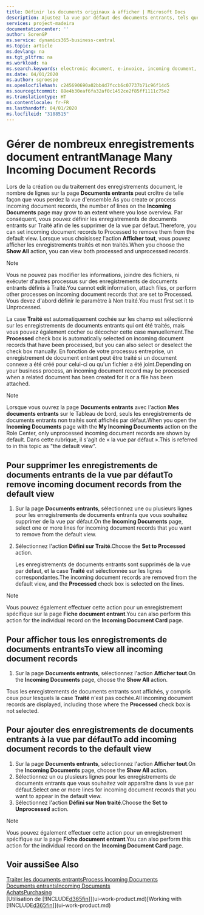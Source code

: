 ```yaml
---
title: Définir les documents originaux à afficher | Microsoft Docs
description: Ajustez la vue par défaut des documents entrants, tels que des factures électroniques, afin d'améliorer votre vue d'ensemble des enregistrements traités et non-traités.
services: project-madeira
documentationcenter: ''
author: SorenGP
ms.service: dynamics365-business-central
ms.topic: article
ms.devlang: na
ms.tgt_pltfrm: na
ms.workload: na
ms.search.keywords: electronic document, e-invoice, incoming document, OCR, ecommerce, document exchange, import invoice
ms.date: 04/01/2020
ms.author: sgroespe
ms.openlocfilehash: c245690690a02bb4d7fccb6c07737b71c96f14d5
ms.sourcegitcommit: 88e4b30eaf6fa32af0c1452ce2f85ff1111c75e2
ms.translationtype: HT
ms.contentlocale: fr-FR
ms.lasthandoff: 04/01/2020
ms.locfileid: "3188515"
---
```

# <a name="manage-many-incoming-document-records"></a><span data-ttu-id="299de-103">Gérer de nombreux enregistrements document entrant</span><span class="sxs-lookup"><span data-stu-id="299de-103">Manage Many Incoming Document Records</span></span>
<span data-ttu-id="299de-104">Lors de la création ou du traitement des enregistrements document, le nombre de lignes sur la page **Documents entrants** peut croître de telle façon que vous perdez la vue d'ensemble.</span><span class="sxs-lookup"><span data-stu-id="299de-104">As you create or process incoming document records, the number of lines on the **Incoming Documents** page may grow to an extent where you lose overview.</span></span> <span data-ttu-id="299de-105">Par conséquent, vous pouvez définir les enregistrements de documents entrants sur Traité afin de les supprimer de la vue par défaut.</span><span class="sxs-lookup"><span data-stu-id="299de-105">Therefore, you can set incoming document records to Processed to remove them from the default view.</span></span> <span data-ttu-id="299de-106">Lorsque vous choisissez l'action **Afficher tout**, vous pouvez afficher les enregistrements traités et non traités.</span><span class="sxs-lookup"><span data-stu-id="299de-106">When you choose the **Show All** action, you can view both processed and unprocessed records.</span></span>

> [!NOTE]  
>   <span data-ttu-id="299de-107">Vous ne pouvez pas modifier les informations, joindre des fichiers, ni exécuter d'autres processus sur des enregistrements de documents entrants définis à Traité.</span><span class="sxs-lookup"><span data-stu-id="299de-107">You cannot edit information, attach files, or perform other processes on incoming document records that are set to Processed.</span></span> <span data-ttu-id="299de-108">Vous devez d'abord définir le paramètre à Non traité.</span><span class="sxs-lookup"><span data-stu-id="299de-108">You must first set it to Unprocessed.</span></span>

<span data-ttu-id="299de-109">La case **Traité** est automatiquement cochée sur les champ est sélectionné sur les enregistrements de documents entrants qui ont été traités, mais vous pouvez également cocher ou décocher cette case manuellement.</span><span class="sxs-lookup"><span data-stu-id="299de-109">The **Processed** check box is automatically selected on incoming document records that have been processed, but you can also select or deselect the check box manually.</span></span> <span data-ttu-id="299de-110">En fonction de votre processus entreprise, un enregistrement de document entrant peut être traité si un document connexe a été créé pour celui-ci ou qu'un fichier a été joint.</span><span class="sxs-lookup"><span data-stu-id="299de-110">Depending on your business process, an incoming document record may be processed when a related document has been created for it or a file has been attached.</span></span>

> [!NOTE]  
>   <span data-ttu-id="299de-111">Lorsque vous ouvrez la page **Documents entrants** avec l'action **Mes documents entrants** sur le Tableau de bord, seuls les enregistrements de documents entrants non traités sont affichés par défaut.</span><span class="sxs-lookup"><span data-stu-id="299de-111">When you open the **Incoming Documents** page with the **My Incoming Documents** action on the Role Center, only unprocessed incoming document records are shown by default.</span></span> <span data-ttu-id="299de-112">Dans cette rubrique, il s'agit de « la vue par défaut ».</span><span class="sxs-lookup"><span data-stu-id="299de-112">This is referred to in this topic as "the default view".</span></span>

## <a name="to-remove-incoming-document-records-from-the-default-view"></a><span data-ttu-id="299de-113">Pour supprimer les enregistrements de documents entrants de la vue par défaut</span><span class="sxs-lookup"><span data-stu-id="299de-113">To remove incoming document records from the default view</span></span>
1. <span data-ttu-id="299de-114">Sur la page **Documents entrants**, sélectionnez une ou plusieurs lignes pour les enregistrements de documents entrants que vous souhaitez supprimer de la vue par défaut.</span><span class="sxs-lookup"><span data-stu-id="299de-114">On the **Incoming Documents** page, select one or more lines for incoming document records that you want to remove from the default view.</span></span>
2. <span data-ttu-id="299de-115">Sélectionnez l'action **Défini sur Traité**.</span><span class="sxs-lookup"><span data-stu-id="299de-115">Choose the **Set to Processed** action.</span></span>

    <span data-ttu-id="299de-116">Les enregistrements de documents entrants sont supprimés de la vue par défaut, et la case **Traité** est sélectionnée sur les lignes correspondantes.</span><span class="sxs-lookup"><span data-stu-id="299de-116">The incoming document records are removed from the default view, and the **Processed** check box is selected on the lines.</span></span>

> [!NOTE]  
>   <span data-ttu-id="299de-117">Vous pouvez également effectuer cette action pour un enregistrement spécifique sur la page **Fiche document entrant**.</span><span class="sxs-lookup"><span data-stu-id="299de-117">You can also perform this action for the individual record on the **Incoming Document Card** page.</span></span>

## <a name="to-view-all-incoming-document-records"></a><span data-ttu-id="299de-118">Pour afficher tous les enregistrements de documents entrants</span><span class="sxs-lookup"><span data-stu-id="299de-118">To view all incoming document records</span></span>
1. <span data-ttu-id="299de-119">Sur la page **Documents entrants**, sélectionnez l'action **Afficher tout**.</span><span class="sxs-lookup"><span data-stu-id="299de-119">On the **Incoming Documents** page, choose the **Show All** action.</span></span>

<span data-ttu-id="299de-120">Tous les enregistrements de documents entrants sont affichés, y compris ceux pour lesquels la case **Traité** n'est pas cochée.</span><span class="sxs-lookup"><span data-stu-id="299de-120">All incoming document records are displayed, including those where the **Processed** check box is not selected.</span></span>

## <a name="to-add-incoming-document-records-to-the-default-view"></a><span data-ttu-id="299de-121">Pour ajouter des enregistrements de documents entrants à la vue par défaut</span><span class="sxs-lookup"><span data-stu-id="299de-121">To add incoming document records to the default view</span></span>
1. <span data-ttu-id="299de-122">Sur la page **Documents entrants**, sélectionnez l'action **Afficher tout**.</span><span class="sxs-lookup"><span data-stu-id="299de-122">On the **Incoming Documents** page, choose the **Show All** action.</span></span>
2. <span data-ttu-id="299de-123">Sélectionnez un ou plusieurs lignes pour les enregistrements de documents entrants que vous souhaitez voir apparaître dans la vue par défaut.</span><span class="sxs-lookup"><span data-stu-id="299de-123">Select one or more lines for incoming document records that you want to appear in the default view.</span></span>
3. <span data-ttu-id="299de-124">Sélectionnez l'action **Défini sur Non traité**.</span><span class="sxs-lookup"><span data-stu-id="299de-124">Choose the **Set to Unprocessed** action.</span></span>  

> [!NOTE]  
>   <span data-ttu-id="299de-125">Vous pouvez également effectuer cette action pour un enregistrement spécifique sur la page **Fiche document entrant**.</span><span class="sxs-lookup"><span data-stu-id="299de-125">You can also perform this action for the individual record on the **Incoming Document Card** page.</span></span>

## <a name="see-also"></a><span data-ttu-id="299de-126">Voir aussi</span><span class="sxs-lookup"><span data-stu-id="299de-126">See Also</span></span>
[<span data-ttu-id="299de-127">Traiter les documents entrants</span><span class="sxs-lookup"><span data-stu-id="299de-127">Process Incoming Documents</span></span>](across-process-income-documents.md)  
[<span data-ttu-id="299de-128">Documents entrants</span><span class="sxs-lookup"><span data-stu-id="299de-128">Incoming Documents</span></span>](across-income-documents.md)  
[<span data-ttu-id="299de-129">Achats</span><span class="sxs-lookup"><span data-stu-id="299de-129">Purchasing</span></span>](purchasing-manage-purchasing.md)  
<span data-ttu-id="299de-130">[Utilisation de [!INCLUDE[d365fin](includes/d365fin_md.md)]](ui-work-product.md)</span><span class="sxs-lookup"><span data-stu-id="299de-130">[Working with [!INCLUDE[d365fin](includes/d365fin_md.md)]](ui-work-product.md)</span></span>
